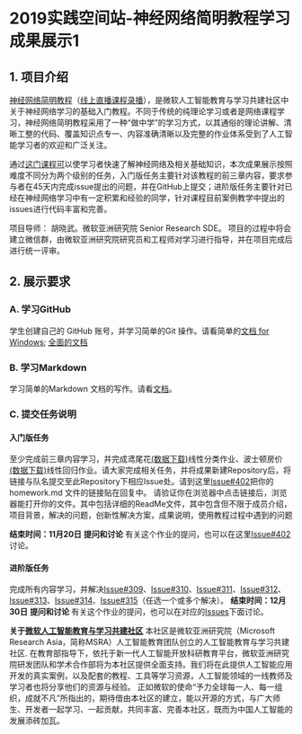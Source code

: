 ﻿
# 2019实践空间站-神经网络简明教程学习成果展示1

## 1. 项目介绍
[神经网络简明教程](https://github.com/microsoft/ai-edu/tree/master/B-%E6%95%99%E5%AD%A6%E6%A1%88%E4%BE%8B%E4%B8%8E%E5%AE%9E%E8%B7%B5/B6-%E7%A5%9E%E7%BB%8F%E7%BD%91%E7%BB%9C%E5%9F%BA%E6%9C%AC%E5%8E%9F%E7%90%86%E7%AE%80%E6%98%8E%E6%95%99%E7%A8%8B)（[线上直播课程录播](https://www.bilibili.com/video/av73896341)），是微软人工智能教育与学习共建社区中关于神经网络学习的基础入门教程。不同于传统的纯理论学习或者是网络课程学习，神经网络简明教程采用了一种“做中学”的学习方式，以其通俗的理论讲解、清晰工整的代码、覆盖知识点专一、内容准确清晰以及完整的作业体系受到了人工智能学习者的欢迎和广泛关注。

通过[这门课程可](https://github.com/microsoft/ai-edu/tree/master/B-%E6%95%99%E5%AD%A6%E6%A1%88%E4%BE%8B%E4%B8%8E%E5%AE%9E%E8%B7%B5/B6-%E7%A5%9E%E7%BB%8F%E7%BD%91%E7%BB%9C%E5%9F%BA%E6%9C%AC%E5%8E%9F%E7%90%86%E7%AE%80%E6%98%8E%E6%95%99%E7%A8%8B)以使学习者快速了解神经网络及相关基础知识，本次成果展示按照难度不同分为两个级别的任务，入门版任务主要针对该教程的前三章内容，要求参与者在45天内完成issue提出的问题，并在GitHub上提交；进阶版任务主要针对已经在神经网络学习中有一定积累和经验的同学，针对课程目前案例教学中提出的issues进行代码丰富和完善。

项目导师： 胡晓武。微软亚洲研究院 Senior Research SDE。 
项目的过程中将会建立微信群，由微软亚洲研究院研究员和工程师对学习进行指导，并在项目完成后进行统一评审。 

## 2. 展示要求
### A. 学习GitHub
学生创建自己的 GitHub 账号，并学习简单的Git 操作。请看简单的[文档 for Windows](https://www.cnblogs.com/zhaoxiaokai/p/6309077.html); [全面的文档](https://www.cnblogs.com/math/p/git.html)

### B. 学习Markdown
学习简单的Markdown 文档的写作。请看[文档](https://www.cnblogs.com/math/p/se-tools-001.html)。

### C. 提交任务说明
#### 入门版任务
至少完成前三章内容学习，并完成鸢尾花[(数据下载)](https://www.cnblogs.com/wwwjjjnnn/p/7324142.html)线性分类作业、波士顿房价[(数据下载)](https://www.cnblogs.com/wwwjjjnnn/p/7323862.html)线性回归作业。请大家完成相关任务，并将成果新建Repository后，将链接与队名提交至此Repository下相应Issue处。请到这里[Issue#402](https://github.com/microsoft/ai-edu/issues/402)把你的 homework.md 文件的链接贴在回复中。 请验证你在浏览器中点击链接后，浏览器能打开你的文件。其中包括详细的ReadMe文件，其中包含但不限于成员介绍，项目背景，解决的问题，创新性解决方案，成果说明，使用教程过程中遇到的问题

**结束时间：11月20日**
**提问和讨论**
有关这个作业的提问，也可以在这里[Issue#402](https://github.com/microsoft/ai-edu/issues/402)讨论。

#### 进阶版任务
完成所有内容学习，并解决[Issue#309](https://github.com/microsoft/ai-edu/issues/309)、[Issue#310](https://github.com/microsoft/ai-edu/issues/310)、[Issue#311](https://github.com/microsoft/ai-edu/issues/311)、[Issue#312](https://github.com/microsoft/ai-edu/issues/312)、[Issue#313](https://github.com/microsoft/ai-edu/issues/313)、[Issue#314](https://github.com/microsoft/ai-edu/issues/314)、[Issue#315](https://github.com/microsoft/ai-edu/issues/315)（任选一个或多个解决）。
**结束时间：12月30日**
**提问和讨论**
有关这个作业的提问，也可以在对应的[Issues](https://github.com/microsoft/ai-edu/issues)下面讨论。

**关于[微软人工智能教育与学习共建社区](https://github.com/microsoft/ai-edu)**
本社区是微软亚洲研究院（Microsoft Research Asia，简称MSRA）人工智能教育团队创立的人工智能教育与学习共建社区.
在教育部指导下，依托于新一代人工智能开放科研教育平台，微软亚洲研究院研发团队和学术合作部将为本社区提供全面支持。我们将在此提供人工智能应用开发的真实案例，以及配套的教程、工具等学习资源，人工智能领域的一线教师及学习者也将分享他们的资源与经验。
正如微软的使命“予力全球每一人、每一组织，成就不凡”所指出的，期待借由本社区的建立，能以开源的方式，与广大师生、开发者一起学习、一起贡献，共同丰富、完善本社区，既而为中国人工智能的发展添砖加瓦。